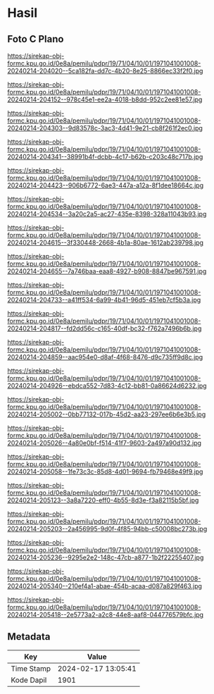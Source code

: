 # Hasil

## Foto C Plano

https://sirekap-obj-formc.kpu.go.id/0e8a/pemilu/pdpr/19/71/04/10/01/1971041001008-20240214-204020--5ca182fa-dd7c-4b20-8e25-8866ec33f2f0.jpg

https://sirekap-obj-formc.kpu.go.id/0e8a/pemilu/pdpr/19/71/04/10/01/1971041001008-20240214-204152--978c45e1-ee2a-4018-b8dd-952c2ee81e57.jpg

https://sirekap-obj-formc.kpu.go.id/0e8a/pemilu/pdpr/19/71/04/10/01/1971041001008-20240214-204303--9d83578c-3ac3-4d41-9e21-cb8f261f2ec0.jpg

https://sirekap-obj-formc.kpu.go.id/0e8a/pemilu/pdpr/19/71/04/10/01/1971041001008-20240214-204341--38991b4f-dcbb-4c17-b62b-c203c48c717b.jpg

https://sirekap-obj-formc.kpu.go.id/0e8a/pemilu/pdpr/19/71/04/10/01/1971041001008-20240214-204423--906b6772-6ae3-447a-a12a-8f1dee18664c.jpg

https://sirekap-obj-formc.kpu.go.id/0e8a/pemilu/pdpr/19/71/04/10/01/1971041001008-20240214-204534--3a20c2a5-ac27-435e-8398-328a11043b93.jpg

https://sirekap-obj-formc.kpu.go.id/0e8a/pemilu/pdpr/19/71/04/10/01/1971041001008-20240214-204615--3f330448-2668-4b1a-80ae-1612ab239798.jpg

https://sirekap-obj-formc.kpu.go.id/0e8a/pemilu/pdpr/19/71/04/10/01/1971041001008-20240214-204655--7a746baa-eaa8-4927-b908-8847be967591.jpg

https://sirekap-obj-formc.kpu.go.id/0e8a/pemilu/pdpr/19/71/04/10/01/1971041001008-20240214-204733--a41ff534-6a99-4b41-96d5-451eb7cf5b3a.jpg

https://sirekap-obj-formc.kpu.go.id/0e8a/pemilu/pdpr/19/71/04/10/01/1971041001008-20240214-204817--fd2dd56c-c165-40df-bc32-f762a7496b6b.jpg

https://sirekap-obj-formc.kpu.go.id/0e8a/pemilu/pdpr/19/71/04/10/01/1971041001008-20240214-204859--aac954e0-d8af-4f68-8476-d9c735ff9d8c.jpg

https://sirekap-obj-formc.kpu.go.id/0e8a/pemilu/pdpr/19/71/04/10/01/1971041001008-20240214-204926--ebdca552-7d83-4c12-bb81-0a86624d6232.jpg

https://sirekap-obj-formc.kpu.go.id/0e8a/pemilu/pdpr/19/71/04/10/01/1971041001008-20240214-205002--0bb77132-017b-45d2-aa23-297ee6b6e3b5.jpg

https://sirekap-obj-formc.kpu.go.id/0e8a/pemilu/pdpr/19/71/04/10/01/1971041001008-20240214-205026--4a80e0bf-f514-41f7-9603-2a497a90d132.jpg

https://sirekap-obj-formc.kpu.go.id/0e8a/pemilu/pdpr/19/71/04/10/01/1971041001008-20240214-205058--1fe73c3c-85d8-4d01-9694-fb79468e49f9.jpg

https://sirekap-obj-formc.kpu.go.id/0e8a/pemilu/pdpr/19/71/04/10/01/1971041001008-20240214-205123--3a8a7220-eff0-4b55-8d3e-f3a82115b5bf.jpg

https://sirekap-obj-formc.kpu.go.id/0e8a/pemilu/pdpr/19/71/04/10/01/1971041001008-20240214-205203--2a456995-9d0f-4f85-94bb-c50008bc273b.jpg

https://sirekap-obj-formc.kpu.go.id/0e8a/pemilu/pdpr/19/71/04/10/01/1971041001008-20240214-205236--9295e2e2-148c-47cb-a877-1b2f22255407.jpg

https://sirekap-obj-formc.kpu.go.id/0e8a/pemilu/pdpr/19/71/04/10/01/1971041001008-20240214-205340--210ef4a1-abae-454b-acaa-d087a829f463.jpg

https://sirekap-obj-formc.kpu.go.id/0e8a/pemilu/pdpr/19/71/04/10/01/1971041001008-20240214-205418--2e5773a2-a2c8-44e8-aaf8-044776579bfc.jpg


## Metadata

| Key        | Value               |
| ---------- | ------------------- |
| Time Stamp | 2024-02-17 13:05:41 |
| Kode Dapil | 1901                |




